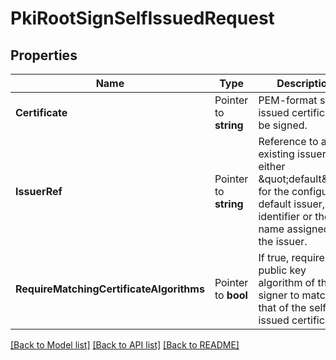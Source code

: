 # PkiRootSignSelfIssuedRequest


## Properties

Name | Type | Description | Notes
------------ | ------------- | ------------- | -------------
**Certificate** | Pointer to **string** | PEM-format self-issued certificate to be signed. | [optional] 
**IssuerRef** | Pointer to **string** | Reference to a existing issuer; either \&quot;default\&quot; for the configured default issuer, an identifier or the name assigned to the issuer. | [optional] [default to "default"]
**RequireMatchingCertificateAlgorithms** | Pointer to **bool** | If true, require the public key algorithm of the signer to match that of the self issued certificate. | [optional] [default to false]





[[Back to Model list]](../README.md#documentation-for-models) [[Back to API list]](../README.md#documentation-for-api-endpoints) [[Back to README]](../README.md)



